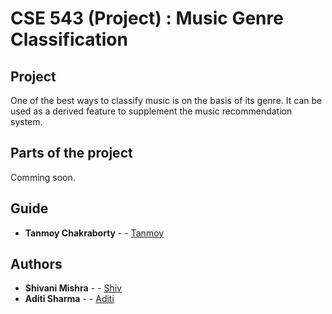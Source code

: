 # CSE 543 (Project) : Music Genre Classification

## Project

One of the best ways to classify music is on the basis of its genre. It can be used as a derived feature to supplement the music recommendation system.

## Parts of the project
Comming soon.

## Guide

* **Tanmoy Chakraborty** - - [Tanmoy](https://www.iiitd.ac.in/tanmoy)

## Authors

* **Shivani Mishra** - - [Shiv](https://github.com/shivanirmishra)
* **Aditi Sharma** - - [Aditi](https://github.com/Adi-Shar)
